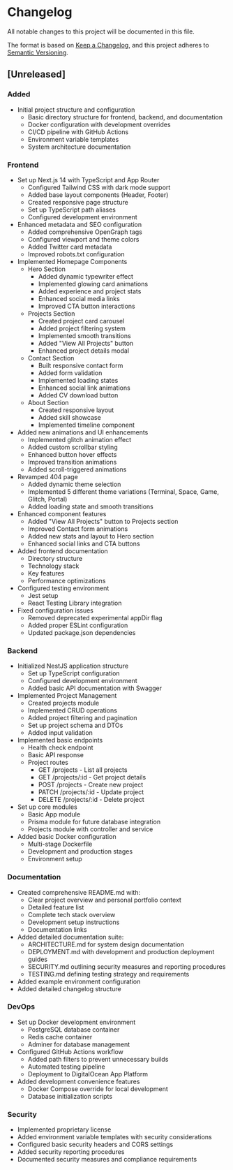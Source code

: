 # Changelog

All notable changes to this project will be documented in this file.

The format is based on [Keep a Changelog](https://keepachangelog.com/en/1.0.0/),
and this project adheres to [Semantic Versioning](https://semver.org/spec/v2.0.0.html).

## [Unreleased]

### Added
- Initial project structure and configuration
  - Basic directory structure for frontend, backend, and documentation
  - Docker configuration with development overrides
  - CI/CD pipeline with GitHub Actions
  - Environment variable templates
  - System architecture documentation

### Frontend
- Set up Next.js 14 with TypeScript and App Router
  - Configured Tailwind CSS with dark mode support
  - Added base layout components (Header, Footer)
  - Created responsive page structure
  - Set up TypeScript path aliases
  - Configured development environment
- Enhanced metadata and SEO configuration
  - Added comprehensive OpenGraph tags
  - Configured viewport and theme colors
  - Added Twitter card metadata
  - Improved robots.txt configuration
- Implemented Homepage Components
  - Hero Section
    - Added dynamic typewriter effect
    - Implemented glowing card animations
    - Added experience and project stats
    - Enhanced social media links
    - Improved CTA button interactions
  - Projects Section
    - Created project card carousel
    - Added project filtering system
    - Implemented smooth transitions
    - Added "View All Projects" button
    - Enhanced project details modal
  - Contact Section
    - Built responsive contact form
    - Added form validation
    - Implemented loading states
    - Enhanced social link animations
    - Added CV download button
  - About Section
    - Created responsive layout
    - Added skill showcase
    - Implemented timeline component
- Added new animations and UI enhancements
  - Implemented glitch animation effect
  - Added custom scrollbar styling
  - Enhanced button hover effects
  - Improved transition animations
  - Added scroll-triggered animations
- Revamped 404 page
  - Added dynamic theme selection
  - Implemented 5 different theme variations (Terminal, Space, Game, Glitch, Portal)
  - Added loading state and smooth transitions
- Enhanced component features
  - Added "View All Projects" button to Projects section
  - Improved Contact form animations
  - Added new stats and layout to Hero section
  - Enhanced social links and CTA buttons
- Added frontend documentation
  - Directory structure
  - Technology stack
  - Key features
  - Performance optimizations
- Configured testing environment
  - Jest setup
  - React Testing Library integration
- Fixed configuration issues
  - Removed deprecated experimental appDir flag
  - Added proper ESLint configuration
  - Updated package.json dependencies

### Backend
- Initialized NestJS application structure
  - Set up TypeScript configuration
  - Configured development environment
  - Added basic API documentation with Swagger
- Implemented Project Management
  - Created projects module
  - Implemented CRUD operations
  - Added project filtering and pagination
  - Set up project schema and DTOs
  - Added input validation
- Implemented basic endpoints
  - Health check endpoint
  - Basic API response
  - Project routes
    - GET /projects - List all projects
    - GET /projects/:id - Get project details
    - POST /projects - Create new project
    - PATCH /projects/:id - Update project
    - DELETE /projects/:id - Delete project
- Set up core modules
  - Basic App module
  - Prisma module for future database integration
  - Projects module with controller and service
- Added basic Docker configuration
  - Multi-stage Dockerfile
  - Development and production stages
  - Environment setup

### Documentation
- Created comprehensive README.md with:
  - Clear project overview and personal portfolio context
  - Detailed feature list
  - Complete tech stack overview
  - Development setup instructions
  - Documentation links
- Added detailed documentation suite:
  - ARCHITECTURE.md for system design documentation
  - DEPLOYMENT.md with development and production deployment guides
  - SECURITY.md outlining security measures and reporting procedures
  - TESTING.md defining testing strategy and requirements
- Added example environment configuration
- Added detailed changelog structure

### DevOps
- Set up Docker development environment
  - PostgreSQL database container
  - Redis cache container
  - Adminer for database management
- Configured GitHub Actions workflow
  - Added path filters to prevent unnecessary builds
  - Automated testing pipeline
  - Deployment to DigitalOcean App Platform
- Added development convenience features
  - Docker Compose override for local development
  - Database initialization scripts

### Security
- Implemented proprietary license
- Added environment variable templates with security considerations
- Configured basic security headers and CORS settings
- Added security reporting procedures
- Documented security measures and compliance requirements 